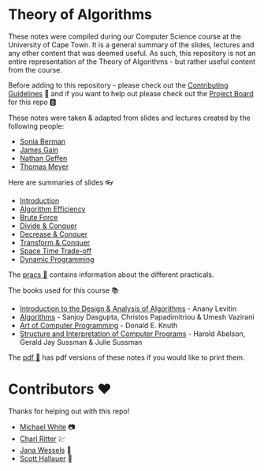 # Theory of Algorithms
These notes were compiled during our Computer Science course at the University of Cape Town. It is a general summary of the slides, lectures and any other content that was deemed useful. As such, this repository is not an entire representation of the Theory of Algorithms - but rather useful content from the course.

Before adding to this repository - please check out the [Contributing Guidelines](Contributing.md) 📐 and if you want to help out please check out the [Project Board](https://github.com/AngusTheMack/TOA/projects/1) for this repo 🅱️

These notes were taken & adapted from slides and lectures created by the following people:
* [Sonia Berman](http://www.hpi.cs.uct.ac.za/sonia)
* [James Gain](https://people.cs.uct.ac.za/~jgain/)
* [Nathan Geffen](https://www.researchgate.net/profile/Nathan_Geffen)
* [Thomas Meyer](http://www.cair.za.net/people/tommie-meyer)

Here are summaries of slides :eyeglasses:
* [Introduction](TOA1.md)
* [Algorithm Efficiency](TOA2.md)
* [Brute Force](TOA3.md)
* [Divide & Conquer](TOA4.md)
* [Decrease & Conquer](TOA5.md)
* [Transform & Conquer](TOA6.md)
* [Space Time Trade-off](TOA7.md)
* [Dynamic Programming](TOA8.md)

The [pracs 📁](pracs) contains information about the different practicals.

The books used for this course :books:
* [Introduction to the Design & Analysis of Algorithms](http://www.vgloop.com/f-/1394454921-126688.pdf) - Anany Levitin
* [Algorithms](http://algorithmics.lsi.upc.edu/docs/Dasgupta-Papadimitriou-Vazirani.pdf) - Sanjoy Dasgupta, Christos Papadimitriou & Umesh Vazirani
* [Art of Computer Programming](http://broiler.astrometry.net/~kilian/The_Art_of_Computer_Programming%20-%20Vol%201.pdf) - Donald E. Knuth
* [Structure and Interpretation of Computer Programs](https://web.mit.edu/alexmv/6.037/sicp.pdf) - Harold Abelson, Gerald Jay Sussman & Julie Sussman

The [pdf 📁](PDFs) has pdf versions of these notes if you would like to print them.

# Contributors ❤️
Thanks for helping out with this repo!
* [Michael White](https://github.com/MikeJamesWhite) 📷
* [Charl Ritter](https://github.com/CharlRitter) 💹
* [Jana Wessels](https://github.com/Jana-Wessels) 💯
* [Scott Hallauer](https://github.com/scotthallauer) 🛴
